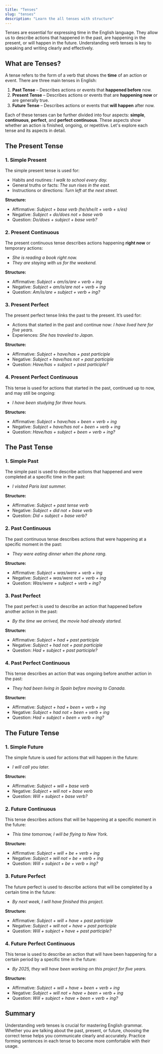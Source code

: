 ```yaml
---
title: "Tenses"
slug: "tenses"
description: "Learn the all tenses with structure"
---
```


Tenses are essential for expressing time in the English language. They allow us to describe actions that happened in the past, are happening in the present, or will happen in the future. Understanding verb tenses is key to speaking and writing clearly and effectively.

## What are Tenses?

A tense refers to the form of a verb that shows the **time** of an action or event. There are three main tenses in English:

1. **Past Tense** – Describes actions or events that **happened before** now.
2. **Present Tense** – Describes actions or events that are **happening now** or are generally true.
3. **Future Tense** – Describes actions or events that **will happen** after now.

Each of these tenses can be further divided into four aspects: **simple**, **continuous**, **perfect**, and **perfect continuous**. These aspects show whether an action is finished, ongoing, or repetitive. Let's explore each tense and its aspects in detail.

## The Present Tense

### 1. Simple Present
The simple present tense is used for:
- Habits and routines: _I walk to school every day._
- General truths or facts: _The sun rises in the east._
- Instructions or directions: _Turn left at the next street._

**Structure:**
- Affirmative: _Subject + base verb (he/she/it + verb + s/es)_
- Negative: _Subject + do/does not + base verb_
- Question: _Do/does + subject + base verb?_

### 2. Present Continuous
The present continuous tense describes actions happening **right now** or temporary actions:
- _She is reading a book right now._
- _They are staying with us for the weekend._

**Structure:**
- Affirmative: _Subject + am/is/are + verb + ing_
- Negative: _Subject + am/is/are not + verb + ing_
- Question: _Am/is/are + subject + verb + ing?_

### 3. Present Perfect
The present perfect tense links the past to the present. It’s used for:
- Actions that started in the past and continue now: _I have lived here for five years._
- Experiences: _She has traveled to Japan._

**Structure:**
- Affirmative: _Subject + have/has + past participle_
- Negative: _Subject + have/has not + past participle_
- Question: _Have/has + subject + past participle?_

### 4. Present Perfect Continuous
This tense is used for actions that started in the past, continued up to now, and may still be ongoing:
- _I have been studying for three hours._

**Structure:**
- Affirmative: _Subject + have/has + been + verb + ing_
- Negative: _Subject + have/has not + been + verb + ing_
- Question: _Have/has + subject + been + verb + ing?_

## The Past Tense

### 1. Simple Past
The simple past is used to describe actions that happened and were completed at a specific time in the past:
- _I visited Paris last summer._

**Structure:**
- Affirmative: _Subject + past tense verb_
- Negative: _Subject + did not + base verb_
- Question: _Did + subject + base verb?_

### 2. Past Continuous
The past continuous tense describes actions that were happening at a specific moment in the past:
- _They were eating dinner when the phone rang._

**Structure:**
- Affirmative: _Subject + was/were + verb + ing_
- Negative: _Subject + was/were not + verb + ing_
- Question: _Was/were + subject + verb + ing?_

### 3. Past Perfect
The past perfect is used to describe an action that happened before another action in the past:
- _By the time we arrived, the movie had already started._

**Structure:**
- Affirmative: _Subject + had + past participle_
- Negative: _Subject + had not + past participle_
- Question: _Had + subject + past participle?_

### 4. Past Perfect Continuous
This tense describes an action that was ongoing before another action in the past:
- _They had been living in Spain before moving to Canada._

**Structure:**
- Affirmative: _Subject + had + been + verb + ing_
- Negative: _Subject + had not + been + verb + ing_
- Question: _Had + subject + been + verb + ing?_

## The Future Tense

### 1. Simple Future
The simple future is used for actions that will happen in the future:
- _I will call you later._

**Structure:**
- Affirmative: _Subject + will + base verb_
- Negative: _Subject + will not + base verb_
- Question: _Will + subject + base verb?_

### 2. Future Continuous
This tense describes actions that will be happening at a specific moment in the future:
- _This time tomorrow, I will be flying to New York._

**Structure:**
- Affirmative: _Subject + will + be + verb + ing_
- Negative: _Subject + will not + be + verb + ing_
- Question: _Will + subject + be + verb + ing?_

### 3. Future Perfect
The future perfect is used to describe actions that will be completed by a certain time in the future:
- _By next week, I will have finished this project._

**Structure:**
- Affirmative: _Subject + will + have + past participle_
- Negative: _Subject + will not + have + past participle_
- Question: _Will + subject + have + past participle?_

### 4. Future Perfect Continuous
This tense is used to describe an action that will have been happening for a certain period by a specific time in the future:
- _By 2025, they will have been working on this project for five years._

**Structure:**
- Affirmative: _Subject + will + have + been + verb + ing_
- Negative: _Subject + will not + have + been + verb + ing_
- Question: _Will + subject + have + been + verb + ing?_

## Summary

Understanding verb tenses is crucial for mastering English grammar. Whether you are talking about the past, present, or future, choosing the correct tense helps you communicate clearly and accurately. Practice forming sentences in each tense to become more comfortable with their usage.

